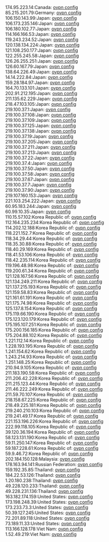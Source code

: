174.95.223.14:Canada: [ovpn config](vpn/174_95_223_14.ovpn)  
85.215.201.79:Germany: [ovpn config](vpn/85_215_201_79.ovpn)  
106.150.143.99:Japan: [ovpn config](vpn/106_150_143_99.ovpn)  
106.173.235.146:Japan: [ovpn config](vpn/106_173_235_146.ovpn)  
106.180.102.77:Japan: [ovpn config](vpn/106_180_102_77.ovpn)  
114.166.166.53:Japan: [ovpn config](vpn/114_166_166_53.ovpn)  
119.243.234.52:Japan: [ovpn config](vpn/119_243_234_52.ovpn)  
120.138.134.224:Japan: [ovpn config](vpn/120_138_134_224.ovpn)  
121.108.250.177:Japan: [ovpn config](vpn/121_108_250_177.ovpn)  
122.255.245.58:Japan: [ovpn config](vpn/122_255_245_58.ovpn)  
126.26.255.251:Japan: [ovpn config](vpn/126_26_255_251.ovpn)  
126.60.167.79:Japan: [ovpn config](vpn/126_60_167_79.ovpn)  
138.64.226.49:Japan: [ovpn config](vpn/138_64_226_49.ovpn)  
14.14.222.84:Japan: [ovpn config](vpn/14_14_222_84.ovpn)  
159.28.184.97:Japan: [ovpn config](vpn/159_28_184_97.ovpn)  
164.70.133.101:Japan: [ovpn config](vpn/164_70_133_101.ovpn)  
202.91.212.195:Japan: [ovpn config](vpn/202_91_212_195.ovpn)  
211.135.62.229:Japan: [ovpn config](vpn/211_135_62_229.ovpn)  
218.47.103.105:Japan: [ovpn config](vpn/218_47_103_105.ovpn)  
219.100.37.1:Japan: [ovpn config](vpn/219_100_37_1.ovpn)  
219.100.37.108:Japan: [ovpn config](vpn/219_100_37_108.ovpn)  
219.100.37.109:Japan: [ovpn config](vpn/219_100_37_109.ovpn)  
219.100.37.125:Japan: [ovpn config](vpn/219_100_37_125.ovpn)  
219.100.37.138:Japan: [ovpn config](vpn/219_100_37_138.ovpn)  
219.100.37.19:Japan: [ovpn config](vpn/219_100_37_19.ovpn)  
219.100.37.205:Japan: [ovpn config](vpn/219_100_37_205.ovpn)  
219.100.37.211:Japan: [ovpn config](vpn/219_100_37_211.ovpn)  
219.100.37.213:Japan: [ovpn config](vpn/219_100_37_213.ovpn)  
219.100.37.22:Japan: [ovpn config](vpn/219_100_37_22.ovpn)  
219.100.37.4:Japan: [ovpn config](vpn/219_100_37_4.ovpn)  
219.100.37.50:Japan: [ovpn config](vpn/219_100_37_50.ovpn)  
219.100.37.58:Japan: [ovpn config](vpn/219_100_37_58.ovpn)  
219.100.37.67:Japan: [ovpn config](vpn/219_100_37_67.ovpn)  
219.100.37.7:Japan: [ovpn config](vpn/219_100_37_7.ovpn)  
219.100.37.90:Japan: [ovpn config](vpn/219_100_37_90.ovpn)  
219.107.160.153:Japan: [ovpn config](vpn/219_107_160_153.ovpn)  
221.103.254.222:Japan: [ovpn config](vpn/221_103_254_222.ovpn)  
60.95.183.244:Japan: [ovpn config](vpn/60_95_183_244.ovpn)  
60.99.10.35:Japan: [ovpn config](vpn/60_99_10_35.ovpn)  
110.15.57.102:Korea Republic of: [ovpn config](vpn/110_15_57_102.ovpn)  
112.164.235.234:Korea Republic of: [ovpn config](vpn/112_164_235_234.ovpn)  
114.202.12.188:Korea Republic of: [ovpn config](vpn/114_202_12_188.ovpn)  
118.221.152.7:Korea Republic of: [ovpn config](vpn/118_221_152_7.ovpn)  
118.34.29.44:Korea Republic of: [ovpn config](vpn/118_34_29_44.ovpn)  
118.35.30.88:Korea Republic of: [ovpn config](vpn/118_35_30_88.ovpn)  
118.40.29.169:Korea Republic of: [ovpn config](vpn/118_40_29_169.ovpn)  
118.41.53.106:Korea Republic of: [ovpn config](vpn/118_41_53_106.ovpn)  
118.42.235.114:Korea Republic of: [ovpn config](vpn/118_42_235_114.ovpn)  
119.196.48.98:Korea Republic of: [ovpn config](vpn/119_196_48_98.ovpn)  
119.200.61.34:Korea Republic of: [ovpn config](vpn/119_200_61_34.ovpn)  
121.128.167.56:Korea Republic of: [ovpn config](vpn/121_128_167_56.ovpn)  
121.134.249.211:Korea Republic of: [ovpn config](vpn/121_134_249_211.ovpn)  
121.137.215.193:Korea Republic of: [ovpn config](vpn/121_137_215_193.ovpn)  
121.159.58.83:Korea Republic of: [ovpn config](vpn/121_159_58_83.ovpn)  
121.161.61.191:Korea Republic of: [ovpn config](vpn/121_161_61_191.ovpn)  
121.175.74.98:Korea Republic of: [ovpn config](vpn/121_175_74_98.ovpn)  
125.137.8.154:Korea Republic of: [ovpn config](vpn/125_137_8_154.ovpn)  
175.119.66.190:Korea Republic of: [ovpn config](vpn/175_119_66_190.ovpn)  
175.123.120.179:Korea Republic of: [ovpn config](vpn/175_123_120_179.ovpn)  
175.195.107.251:Korea Republic of: [ovpn config](vpn/175_195_107_251.ovpn)  
175.200.156.185:Korea Republic of: [ovpn config](vpn/175_200_156_185.ovpn)  
175.204.88.102:Korea Republic of: [ovpn config](vpn/175_204_88_102.ovpn)  
1.221.112.14:Korea Republic of: [ovpn config](vpn/1_221_112_14.ovpn)  
1.228.193.195:Korea Republic of: [ovpn config](vpn/1_228_193_195.ovpn)  
1.241.154.62:Korea Republic of: [ovpn config](vpn/1_241_154_62.ovpn)  
1.243.214.93:Korea Republic of: [ovpn config](vpn/1_243_214_93.ovpn)  
1.251.148.25:Korea Republic of: [ovpn config](vpn/1_251_148_25.ovpn)  
210.94.9.105:Korea Republic of: [ovpn config](vpn/210_94_9_105.ovpn)  
211.183.190.58:Korea Republic of: [ovpn config](vpn/211_183_190_58.ovpn)  
211.206.42.228:Korea Republic of: [ovpn config](vpn/211_206_42_228.ovpn)  
211.215.123.44:Korea Republic of: [ovpn config](vpn/211_215_123_44.ovpn)  
211.46.222.249:Korea Republic of: [ovpn config](vpn/211_46_222_249.ovpn)  
211.59.70.107:Korea Republic of: [ovpn config](vpn/211_59_70_107.ovpn)  
218.158.67.225:Korea Republic of: [ovpn config](vpn/218_158_67_225.ovpn)  
218.49.225.181:Korea Republic of: [ovpn config](vpn/218_49_225_181.ovpn)  
219.240.210.103:Korea Republic of: [ovpn config](vpn/219_240_210_103.ovpn)  
219.241.49.17:Korea Republic of: [ovpn config](vpn/219_241_49_17.ovpn)  
221.153.196.226:Korea Republic of: [ovpn config](vpn/221_153_196_226.ovpn)  
222.99.118.105:Korea Republic of: [ovpn config](vpn/222_99_118_105.ovpn)  
39.120.36.194:Korea Republic of: [ovpn config](vpn/39_120_36_194.ovpn)  
58.123.131.190:Korea Republic of: [ovpn config](vpn/58_123_131_190.ovpn)  
59.11.250.147:Korea Republic of: [ovpn config](vpn/59_11_250_147.ovpn)  
59.187.228.61:Korea Republic of: [ovpn config](vpn/59_187_228_61.ovpn)  
59.9.46.72:Korea Republic of: [ovpn config](vpn/59_9_46_72.ovpn)  
202.184.150.128:Malaysia: [ovpn config](vpn/202_184_150_128.ovpn)  
178.163.94.141:Russian Federation: [ovpn config](vpn/178_163_94_141.ovpn)  
159.192.35.85:Thailand: [ovpn config](vpn/159_192_35_85.ovpn)  
184.22.53.126:Thailand: [ovpn config](vpn/184_22_53_126.ovpn)  
1.20.180.238:Thailand: [ovpn config](vpn/1_20_180_238.ovpn)  
49.228.120.233:Thailand: [ovpn config](vpn/49_228_120_233.ovpn)  
49.228.231.136:Thailand: [ovpn config](vpn/49_228_231_136.ovpn)  
163.182.174.159:United States: [ovpn config](vpn/163_182_174_159.ovpn)  
173.198.248.39:United States: [ovpn config](vpn/173_198_248_39.ovpn)  
173.233.73.3:United States: [ovpn config](vpn/173_233_73_3.ovpn)  
50.39.127.245:United States: [ovpn config](vpn/50_39_127_245.ovpn)  
72.201.89.118:United States: [ovpn config](vpn/72_201_89_118.ovpn)  
73.189.11.33:United States: [ovpn config](vpn/73_189_11_33.ovpn)  
113.166.128.178:Viet Nam: [ovpn config](vpn/113_166_128_178.ovpn)  
1.52.49.219:Viet Nam: [ovpn config](vpn/1_52_49_219.ovpn)  
